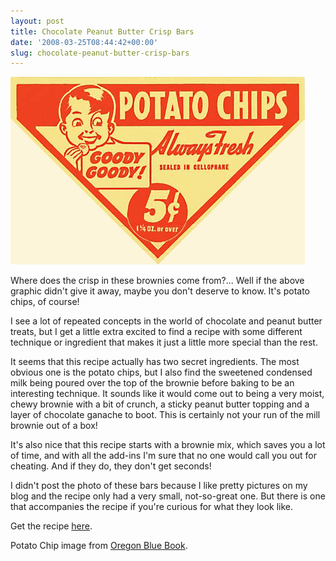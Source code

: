 ```yaml
---
layout: post
title: Chocolate Peanut Butter Crisp Bars
date: '2008-03-25T08:44:42+00:00'
slug: chocolate-peanut-butter-crisp-bars
---
```

<img src='/images/uploads/2008/03/potato.jpg' alt='potato_chips' />

Where does the crisp in these brownies come from?... Well if the above graphic didn't give it away, maybe you don't deserve to know. It's potato chips, of course!

I see a lot of repeated concepts in the world of chocolate and peanut butter treats, but I get a little extra excited to find a recipe with some different technique or ingredient that makes it just a little more special than the rest. 

It seems that this recipe actually has two secret ingredients. The most obvious one is the potato chips, but I also find the sweetened condensed milk being poured over the top of the brownie before baking to be an interesting technique. It sounds like it would come out to being a very moist, chewy brownie with a bit of crunch, a sticky peanut butter topping and a layer of chocolate ganache to boot. This is certainly not your run of the mill brownie out of a box!

It's also nice that this recipe starts with a brownie mix, which saves you a lot of time, and with all the add-ins I'm sure that no one would call you out for cheating. And if they do, they don't get seconds!

I didn't post the photo of these bars because I like pretty pictures on my blog and the recipe only had a very small, not-so-great one. But there is one that accompanies the recipe if you're curious for what they look like. 

Get the recipe <a href="http://homecooking.about.com/od/dessertrecipes/r/blcookie76.htm">here</a>.

Potato Chip image from <a href="http://bluebook.state.or.us/facts/scenic/tm/tm20.htm">Oregon Blue Book</a>.
